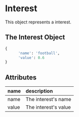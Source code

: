 # Interest
This object represents a interest.
 
## The Interest Object

```python
{
      'name': 'football', 
      'value': 0.6
}
```

## Attributes

| name | description |
| :--- | :--- |
| name | The interest's name |
| value | The interest's value |
